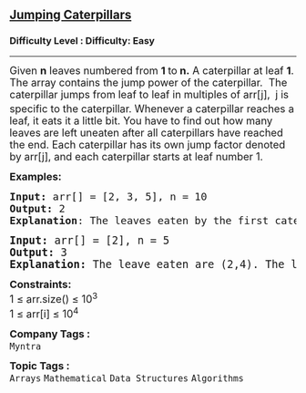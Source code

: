 <h2><a href="https://www.geeksforgeeks.org/problems/jumping-caterpillars4412/1?page=2&category=Arrays&status=unsolved,attempted&sortBy=accuracy">Jumping Caterpillars</a></h2><h3>Difficulty Level : Difficulty: Easy</h3><hr><div class="problems_problem_content__Xm_eO"><p><span style="font-size: 18px;">Given <strong>n</strong> leaves numbered from <strong>1 </strong>to<strong> n.</strong>&nbsp;A caterpillar at leaf <strong>1</strong>. The array contains the jump power of the caterpillar.&nbsp; The caterpillar&nbsp;jumps from leaf to leaf in multiples of arr[j], <sub>&nbsp;</sub>j is specific to the caterpillar. Whenever a caterpillar reaches a leaf, it eats it a little bit. You have to find out how many leaves are left uneaten after all caterpillars have reached the end. Each caterpillar has its own jump factor denoted by arr[j], and each caterpillar starts at leaf number 1. </span></p>
<p><span style="font-size: 18px;"><strong>Examples:</strong></span></p>
<pre><span style="font-size: 18px;"><strong>Input: </strong>arr[] = [2, 3, 5], n = 10 
<strong>Output:</strong> 2
<strong>Explanation</strong>: The leaves eaten by the first caterpillar are (2, 4, 6, 8, 10). The leaves eaten by the second caterpilllar are (3, 6, 9). The leaves eaten by the third caterpilllar are (5, 10). Ultimately, the uneaten leaves are 1, 7 and their number is 2.<br></span></pre>
<pre><span style="font-size: 14pt;"><strong>Input: </strong>arr[] = [2], n = 5 
<strong>Output:</strong> 3</span><br><span style="font-size: 14pt;"><strong>Explanation:</strong> The leave eaten are (2,4). The leaves (1,3,5) are uneaten.</span></pre>
<p><span style="font-size: 18px;"><strong>Constraints:</strong><br>1 ≤ arr.size() ≤ 10<sup>3</sup><sup><br></sup>1 ≤ arr[i] ≤ 10<sup>4</sup><sup><br></sup></span></p></div><p><span style=font-size:18px><strong>Company Tags : </strong><br><code>Myntra</code>&nbsp;<br><p><span style=font-size:18px><strong>Topic Tags : </strong><br><code>Arrays</code>&nbsp;<code>Mathematical</code>&nbsp;<code>Data Structures</code>&nbsp;<code>Algorithms</code>&nbsp;